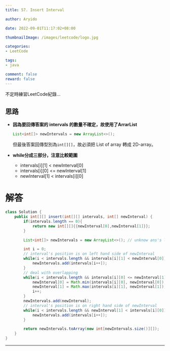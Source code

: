 ```yaml
---
title: 57. Insert Interval

author: Aryido

date: 2022-09-01T11:17:02+08:00

thumbnailImage: /images/leetcode/logo.jpg

categories:
- LeetCode

tags:
- java

comment: false
reward: false
---
```

不定時練習LeetCode紀錄...

<!--more-->

## 思路
- **因為要回傳答案的 intervals 的數量不確定，故使用了ArrarList**
    ```java
    List<int[]> newIntervals = new ArrayList<>();
    ```
    但最後答案回傳型別為`int[][]`，故必須把 List of array 轉成 2D-array。

- **while分成三部分，注意比較範圍**
  - intervals[i][1] < newInterval[0]
  - intervals[i][0] <= newInterval[1]
  - newInterval[1] < intervals[i][0]

# 解答
```java
class Solution {
    public int[][] insert(int[][] intervals, int[] newInterval) {
        if(intervals.length == 0){
            return new int[][]{{newInterval[0],newInterval[1]}};
        }

        List<int[]> newIntervals = new ArrayList<>(); // unknow ans's length

        int i = 0;
        // interval's position is on left hand side of newInterval
        while(i < intervals.length && intervals[i][1] < newInterval[0]){
            newIntervals.add(intervals[i++]);
        }
        // deal with overlapping
        while(i < intervals.length && intervals[i][0] <= newInterval[1]){
            newInterval[0] = Math.min(intervals[i][0], newInterval[0]);
            newInterval[1] = Math.max(intervals[i][1], newInterval[1]);
            i++;
        }
        newIntervals.add(newInterval);
        // interval's position is on right hand side of newInterval
        while(i < intervals.length && newInterval[1] < intervals[i][0]){
            newIntervals.add(intervals[i++]);
        }

        return newIntervals.toArray(new int[newIntervals.size()][]);
    }
}

```
---